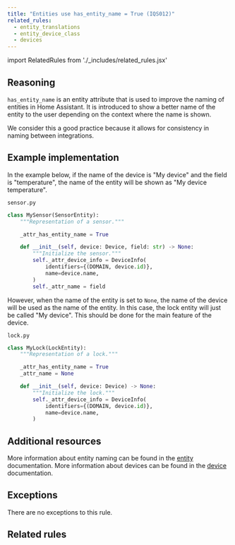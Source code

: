 ```yaml
---
title: "Entities use has_entity_name = True (IQS012)"
related_rules:
  - entity_translations
  - entity_device_class
  - devices
---
```

import RelatedRules from './_includes/related_rules.jsx'

## Reasoning

`has_entity_name` is an entity attribute that is used to improve the naming of entities in Home Assistant.
It is introduced to show a better name of the entity to the user depending on the context where the name is shown.

We consider this a good practice because it allows for consistency in naming between integrations.

## Example implementation

In the example below, if the name of the device is "My device" and the field is "temperature", the name of the entity will be shown as "My device temperature".

`sensor.py`
```python {4} showLineNumbers
class MySensor(SensorEntity):
    """Representation of a sensor."""

    _attr_has_entity_name = True

    def __init__(self, device: Device, field: str) -> None:
        """Initialize the sensor."""
        self._attr_device_info = DeviceInfo(
            identifiers={(DOMAIN, device.id)},
            name=device.name,
        )
        self._attr_name = field
```

However, when the name of the entity is set to `None`, the name of the device will be used as the name of the entity.
In this case, the lock entity will just be called "My device".
This should be done for the main feature of the device.

`lock.py`
```python {4-5,11} showLineNumbers
class MyLock(LockEntity):
    """Representation of a lock."""

    _attr_has_entity_name = True
    _attr_name = None

    def __init__(self, device: Device) -> None:
        """Initialize the lock."""
        self._attr_device_info = DeviceInfo(
            identifiers={(DOMAIN, device.id)},
            name=device.name,
        )
```

## Additional resources

More information about entity naming can be found in the [entity](../../entity#has_entity_name-true-mandatory-for-new-integrations) documentation.
More information about devices can be found in the [device](../../../device_registry_index) documentation.

## Exceptions

There are no exceptions to this rule.

## Related rules

<RelatedRules relatedRules={frontMatter.related_rules}></RelatedRules>